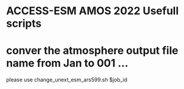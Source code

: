 # ACCESS-ESM AMOS 2022 Usefull scripts

# conver the atmosphere output file name from Jan to 001 ...

  please use change_unext_esm_ars599.sh $job_id


